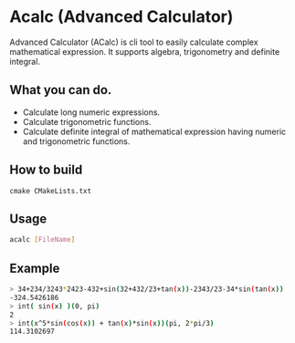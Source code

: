 # Acalc (Advanced Calculator)

Advanced Calculator (ACalc) is cli tool to easily calculate complex mathematical expression. It supports algebra, trigonometry and definite integral.

## What you can do.
- Calculate long numeric expressions.
- Calculate trigonometric functions.
- Calculate definite integral of mathematical expression having numeric and trigonometric functions.

## How to build
```
cmake CMakeLists.txt
```

## Usage
```bash
acalc [FileName]
```

## Example
```bash
> 34+234/3243*2423-432+sin(32+432/23+tan(x))-2343/23-34*sin(tan(x))
-324.5426186
> int( sin(x) )(0, pi)
2
> int(x^5*sin(cos(x)) + tan(x)*sin(x))(pi, 2*pi/3)
114.3102697
```
